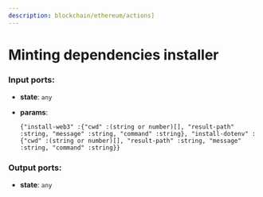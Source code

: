 ```yaml
---
description: blockchain/ethereum/actions]
---
```


# Minting dependencies installer

### Input ports:

* __state__: `any`


* __params__: 
    ```
    {"install-web3" :{"cwd" :(string or number)[], "result-path" :string, "message" :string, "command" :string}, "install-dotenv" :{"cwd" :(string or number)[], "result-path" :string, "message" :string, "command" :string}}
    ```

### Output ports:

* __state__: `any`

